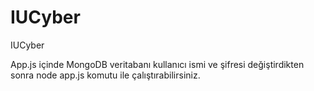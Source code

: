 # IUCyber
IUCyber 


App.js içinde MongoDB veritabanı kullanıcı ismi ve şifresi değiştirdikten sonra node app.js komutu ile çalıştırabilirsiniz.
